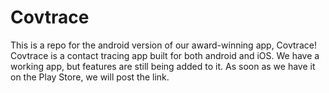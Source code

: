 # Covtrace

This is a repo for the android version of our award-winning app, Covtrace! Covtrace is a contact tracing app built for both android and iOS. We have a working app, but features are still being added to it. As soon as we have it on the Play Store, we will post the link.
